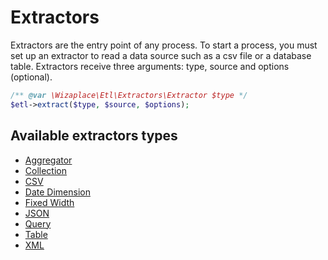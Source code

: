 # Extractors

Extractors are the entry point of any process. To start a process, you must set up an extractor to read a data source such as a csv file or a database table. Extractors receive three arguments: type, source and options (optional).

```php
/** @var \Wizaplace\Etl\Extractors\Extractor $type */
$etl->extract($type, $source, $options);
```

## Available extractors types

* [Aggregator](Aggregator.md)
* [Collection](Collection.md)
* [CSV](Csv.md)
* [Date Dimension](DateDimension.md)
* [Fixed Width](FixedWidth.md)
* [JSON](Json.md)
* [Query](Query.md)
* [Table](Table.md)
* [XML](Xml.md)
